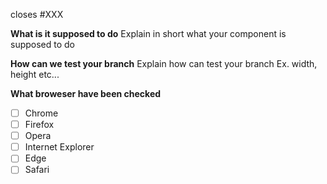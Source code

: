 closes #XXX

 **What is it supposed to do**
Explain in short what your component is supposed to do

 **How can we test your branch**
Explain how can test your branch Ex. width, height etc...


 **What broweser have been checked**
- [ ] Chrome
- [ ] Firefox
- [ ] Opera
- [ ] Internet Explorer
- [ ] Edge
- [ ] Safari
